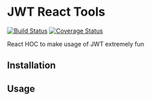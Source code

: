 # JWT React Tools
[![Build Status](https://travis-ci.org/AlbertFazullin/fs-jwt-react-tools.svg?branch=master)](https://travis-ci.org/AlbertFazullin/fs-jwt-react-tools)
[![Coverage Status](https://coveralls.io/repos/github/AlbertFazullin/fs-jwt-react-tools/badge.svg?branch=master)](https://coveralls.io/github/AlbertFazullin/fs-jwt-react-tools?branch=master)

React HOC to make usage of JWT extremely fun

## Installation

## Usage


